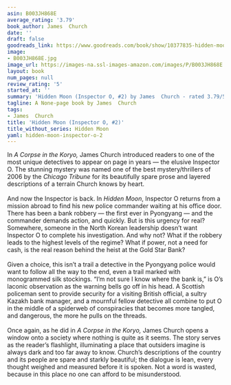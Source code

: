 ```yaml
---
asin: B003JH868E
average_rating: '3.79'
book_author: James  Church
date: ''
draft: false
goodreads_link: https://www.goodreads.com/book/show/10377835-hidden-moon
image:
- B003JH868E.jpg
image_url: https://images-na.ssl-images-amazon.com/images/P/B003JH868E.01._SCLZZZZZZZ.jpg
layout: book
num_pages: null
review_rating: '5'
started_at: ''
summary: 'Hidden Moon (Inspector O, #2) by James  Church - rated 3.79/5 on Goodreads'
tagline: A None-page book by James  Church
tags:
- James  Church
title: 'Hidden Moon (Inspector O, #2)'
title_without_series: Hidden Moon
yaml: hidden-moon-inspector-o-2
---
```


In <i>A Corpse in the Koryo, </i>James Church introduced readers to one of the most unique detectives to appear on page in years — the elusive Inspector O. The stunning mystery was named one of the best mystery/thrillers of 2006 by the <i>Chicago Tribune</i> for its beautifully spare prose and layered descriptions of a terrain Church knows by heart.<br /><br />And now the Inspector is back. In <i>Hidden Moon</i>, Inspector O returns from a mission abroad to find his new police commander waiting at his office door. There has been a bank robbery — the first ever in Pyongyang — and the commander demands action, and quickly. But is this urgency for real?   Somewhere, someone in the North Korean leadership doesn’t want Inspector O to complete his investigation. And why not? What if the robbery leads to the highest levels of the regime? What if power, not a need for cash, is the real reason behind the heist at the Gold Star Bank?<br /><br />Given a choice, this isn’t a trail a detective in the Pyongyang police would want to follow all the way to the end, even a trail marked with monogrammed silk stockings. “I’m not sure I know where the bank is,” is O’s laconic observation as the warning bells go off in his head. A Scottish policeman sent to provide security for a visiting British official, a sultry Kazakh bank manager, and a mournful fellow detective all combine to put O in the middle of a spiderweb of conspiracies that becomes more tangled, and dangerous, the more he pulls on the threads.<br /><br />Once again, as he did in <i>A</i> <i>Corpse in the Koryo,</i> James Church opens a window onto a society where nothing is quite as it seems. The story serves as the reader’s flashlight,<b>
  <i> </i>
</b>illuminating a place that outsiders imagine is always dark and too far away to know. Church’s descriptions of the country and its people are spare and starkly beautiful; the dialogue is lean, every thought weighed and measured before it is spoken. Not a word is wasted, because in this place no one can afford to be misunderstood.